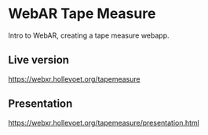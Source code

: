 # WebAR Tape Measure

Intro to WebAR, creating a tape measure webapp.

## Live version
https://webxr.hollevoet.org/tapemeasure

## Presentation

https://webxr.hollevoet.org/tapemeasure/presentation.html
